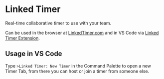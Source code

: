 # Linked Timer

Real-time collaborative timer to use with your team.

Can be used in the browser at [LinkedTimer.com](https://linkedtimer.com) and in VS Code via [Linked Timer Extension](https://marketplace.visualstudio.com/items?itemName=felladrin.linked-timer).

## Usage in VS Code

Type `>Linked Timer: New Timer` in the Command Palette to open a new Timer Tab, from there you can host or join a timer from someone else.
